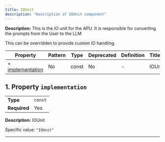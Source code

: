 ```yaml
---
title: IOUnit
description: "Description of IOUnit component"
---
```


**Description:** 
This is the IO unit for the APU. It is responsible for converting the prompts from the User to the LLM

This can be overridden to provide custom IO handling.

| Property                             | Pattern | Type  | Deprecated | Definition | Title/Description |
| ------------------------------------ | ------- | ----- | ---------- | ---------- | ----------------- |
| + [implementation](#implementation ) | No      | const | No         | -          | IOUnit            |

## <a name="implementation"></a>1. Property `implementation`

|              |         |
| ------------ | ------- |
| **Type**     | `const` |
| **Required** | Yes     |

**Description:** IOUnit

Specific value: `"IOUnit"`

----------------------------------------------------------------------------------------------------------------------------
